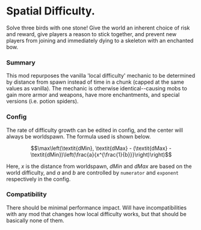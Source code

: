 # Spatial Difficulty.
Solve three birds with one stone! Give the world an inherent choice of risk and reward, give players a reason to stick together, and prevent new players from joining and immediately dying to a skeleton with an enchanted bow.

### Summary
This mod repurposes the vanilla 'local difficulty' mechanic to be determined by distance from spawn instead of time in a chunk (capped at the same values as vanilla). The mechanic is otherwise identical--causing mobs to gain more armor and weapons, have more enchantments, and special versions (i.e. potion spiders).

### Config
The rate of difficulty growth can be edited in config, and the center will always be worldspawn. The formula used is shown below.

$$\max\left(\textit{dMin}, \textit{dMax} - (\textit{dMax} - \textit{dMin})\left(\frac{a}{x^{\frac{1}{b}}}\right)\right)$$

Here, *x* is the distance from worldspawn, *dMin* and *dMax* are based on the world difficulty, and *a* and *b* are controlled by `numerator` and `exponent` respectively in the config.

### Compatibility
There should be minimal performance impact. Will have incompatibilities with any mod that changes how local difficulty works, but that should be basically none of them.